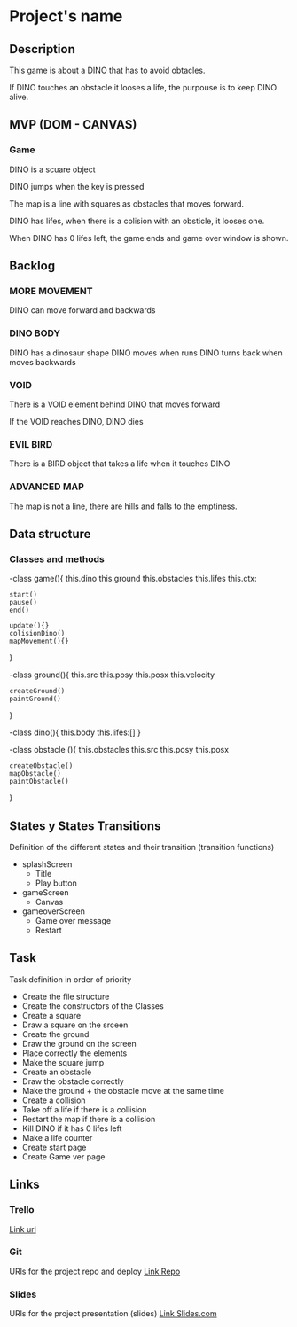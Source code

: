 
# Project's name

## Description 


This game is about a DINO that has to avoid obtacles.

If DINO touches an obstacle it looses a life, the purpouse is to keep DINO alive.


## MVP (DOM - CANVAS)


### Game

DINO is a scuare object

DINO jumps when the key <UP> is pressed

The map is a line with squares as obstacles that moves forward.

DINO has lifes, when there is a colision with an obsticle, it looses one.

When DINO has 0 lifes left, the game ends and game over window is shown.



## Backlog


### MORE MOVEMENT
DINO can move forward and backwards

### DINO BODY

DINO has a dinosaur shape
DINO moves when runs
DINO turns back when moves backwards

### VOID
There is a VOID element behind DINO that moves forward

If the VOID reaches DINO, DINO dies

### EVIL BIRD
There is a BIRD object that takes a life when it touches DINO

### ADVANCED MAP
The map is not a line, there are hills and falls to the emptiness.


## Data structure

### Classes and methods

-class game(){
    this.dino
    this.ground
    this.obstacles
    this.lifes
    this.ctx:

    start()
    pause()
    end()

    update(){}
    colisionDino()
    mapMovement(){} 
}

-class ground(){
    this.src
	this.posy
	this.posx
    this.velocity

    createGround()
    paintGround()
}

-class dino(){
    this.body
    this.lifes:[]
}

-class obstacle (){
    this.obstacles
    this.src
	this.posy
	this.posx

    createObstacle()
    mapObstacle()
    paintObstacle()
}



## States y States Transitions
Definition of the different states and their transition (transition functions)

- splashScreen
    - Title
    - Play button
- gameScreen
    - Canvas
- gameoverScreen
    - Game over message
    - Restart


## Task
Task definition in order of priority

- Create the file structure
- Create the constructors of the Classes
- Create a square
- Draw a square on the srceen
- Create the ground
- Draw the ground on the screen
- Place correctly the elements
- Make the square jump
- Create an obstacle
- Draw the obstacle correctly
- Make the ground + the obstacle move at the same time
- Create a collision
- Take off a life if there is a collision
- Restart the map if there is a collision
- Kill DINO if it has 0 lifes left 
- Make a life counter
- Create start page
- Create Game ver page



## Links


### Trello
[Link url](https://trello.com/b/zWTo1mma)


### Git
URls for the project repo and deploy
[Link Repo](https://github.com/monicalopezgris/dino-clone)
<!---[Link Deploy](http://github.com)--->


### Slides
URls for the project presentation (slides)
[Link Slides.com](https://docs.google.com/presentation/d/1JDRqRsvdSR03eA8z_SP6uwnXWxRFYOnq3Xb64Yc9TtY/edit?usp=sharing)